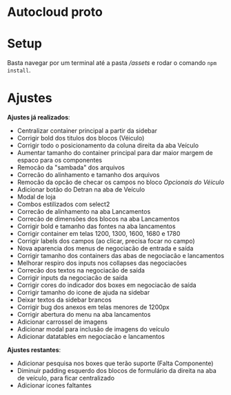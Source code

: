 # Autocloud proto

# Setup

Basta navegar por um terminal até a pasta */assets* e rodar o comando ```npm install```.

# Ajustes

**Ajustes já realizados**:

- Centralizar container principal a partir da sidebar
- Corrigir bold dos titulos dos blocos (Véiculo)
- Corrigir todo o posicionamento da coluna direita da aba Veículo
- Aumentar tamanho do container principal para dar maior margem de espaco para os componentes
- Remocão da "sambada" dos arquivos
- Correcão do alinhamento e tamanho dos arquivos
- Remocão da opcão de checar os campos no bloco *Opcionais do Véiculo*
- Adicionar botão do Detran na aba de Veículo
- Modal de loja
- Combos estilizados com select2
- Correcão de alinhamento na aba Lancamentos
- Correcão de dimensões dos blocos na aba Lancamentos
- Corrigir bold e tamanho das fontes na aba lancamentos
- Corrigir container em telas 1200, 1300, 1600, 1680 e 1780
- Corrigir labels dos campos (ao clicar, precisa focar no campo)
- Nova aparencia dos menus de negociacão de entrada e saída
- Corrigir tamanho dos containers das abas de negociacão e lancamentos
- Melhorar respiro dos inputs nos collapses das negociacões
- Correcão dos textos na negociacão de saída
- Corrigir inputs da negociacão de saída
- Corrigir cores do indicador dos boxes em negociacão de saída
- Corrigir tamanho do icone de ajuda na sidebar
- Deixar textos da sidebar brancos
- Corrigir bug dos anexos em telas menores de 1200px
- Corrigir abertura do menu na aba lancamentos
- Adicionar carrossel de imagens
- Adicionar modal para inclusão de imagens do veículo
- Adicionar datatables em negociacão e lancamentos

**Ajustes restantes**:

- Adicionar pesquisa nos boxes que terão suporte (Falta Componente)
- Diminuir padding esquerdo dos blocos de formulário da direita na aba de veículo, para ficar centralizado
- Adicionar icones faltantes
